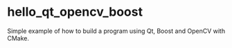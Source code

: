 # hello_qt_opencv_boost
Simple example of how to build a program using Qt, Boost and OpenCV with CMake.

